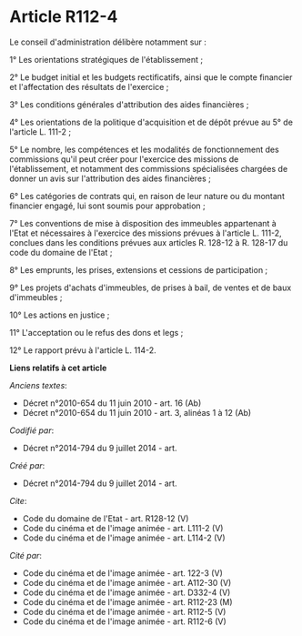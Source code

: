 # Article R112-4

Le conseil d'administration délibère notamment sur : 

1° Les orientations stratégiques de l'établissement ; 

2° Le budget initial et les budgets rectificatifs, ainsi que le compte financier et l'affectation des résultats de
l'exercice ; 

3° Les conditions générales d'attribution des aides financières ; 

4° Les orientations de la politique d'acquisition et de dépôt prévue au 5° de l'article L. 111-2 ; 

5° Le nombre, les compétences et les modalités de fonctionnement des commissions qu'il peut créer pour l'exercice des
missions de l'établissement, et notamment des commissions spécialisées chargées de donner un avis sur l'attribution des aides
financières ; 

6° Les catégories de contrats qui, en raison de leur nature ou du montant financier engagé, lui sont soumis pour
approbation ; 

7° Les conventions de mise à disposition des immeubles appartenant à l'Etat et nécessaires à l'exercice des missions prévues
à l'article L. 111-2, conclues dans les conditions prévues aux articles R. 128-12 à R. 128-17 du code du domaine de l'Etat ; 

8° Les emprunts, les prises, extensions et cessions de participation ; 

9° Les projets d'achats d'immeubles, de prises à bail, de ventes et de baux d'immeubles ; 

10° Les actions en justice ; 

11° L'acceptation ou le refus des dons et legs ; 

12° Le rapport prévu à l'article L. 114-2.

**Liens relatifs à cet article**

_Anciens textes_:

  - Décret n°2010-654 du 11 juin 2010 - art. 16 (Ab)
  - Décret n°2010-654 du 11 juin 2010 - art. 3, alinéas 1 à 12 (Ab)

_Codifié par_:

  - Décret n°2014-794 du 9 juillet 2014 - art.

_Créé par_:

  - Décret n°2014-794 du 9 juillet 2014 - art.

_Cite_:

  - Code du domaine de l'Etat - art. R128-12 (V)
  - Code du cinéma et de l'image animée - art. L111-2 (V)
  - Code du cinéma et de l'image animée - art. L114-2 (V)

_Cité par_:

  - Code du cinéma et de l'image animée - art. 122-3 (V)
  - Code du cinéma et de l'image animée - art. A112-30 (V)
  - Code du cinéma et de l'image animée - art. D332-4 (V)
  - Code du cinéma et de l'image animée - art. R112-23 (M)
  - Code du cinéma et de l'image animée - art. R112-5 (V)
  - Code du cinéma et de l'image animée - art. R112-6 (V)
